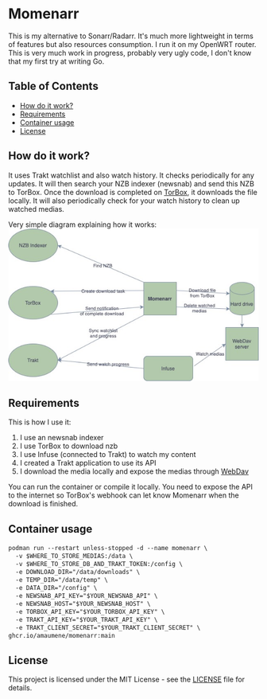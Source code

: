 # Momenarr

This is my alternative to Sonarr/Radarr. It's much more lightweight in terms of features but also resources consumption. I run it on my OpenWRT router.
This is very much work in progress, probably very ugly code, I don't know that my first try at writing Go.

## Table of Contents

- [How do it work?](#how-do-it-work)
- [Requirements](#requirements)
- [Container usage](#container-usage)
- [License](#license)

## How do it work?

It uses Trakt watchlist and also watch history. It checks periodically for any updates. It will then search your NZB indexer (newsnab) and send this NZB to TorBox. Once the download is completed on [TorBox](https://torbox.app/), it downloads the file locally. It will also periodically check for your watch history to clean up watched medias.

Very simple diagram explaining how it works:
![](momenarr.jpg)

## Requirements

This is how I use it:
1. I use an newsnab indexer
2. I use TorBox to download nzb
3. I use Infuse (connected to Trakt) to watch my content
4. I created a Trakt application to use its API
5. I download the media locally and expose the medias through [WebDav](https://github.com/amaumene/my_webdav)

You can run the container or compile it locally.
You need to expose the API to the internet so TorBox's webhook can let know Momenarr when the download is finished.

## Container usage

```aiignore
podman run --restart unless-stopped -d --name momenarr \
  -v $WHERE_TO_STORE_MEDIAS:/data \
  -v $WHERE_TO_STORE_DB_AND_TRAKT_TOKEN:/config \
  -e DOWNLOAD_DIR="/data/downloads" \
  -e TEMP_DIR="/data/temp" \
  -e DATA_DIR="/config" \
  -e NEWSNAB_API_KEY="$YOUR_NEWSNAB_API" \
  -e NEWSNAB_HOST="$YOUR_NEWSNAB_HOST" \
  -e TORBOX_API_KEY="$YOUR_TORBOX_API_KEY" \
  -e TRAKT_API_KEY="$YOUR_TRAKT_API_KEY" \
  -e TRAKT_CLIENT_SECRET="$YOUR_TRAKT_CLIENT_SECRET" \
ghcr.io/amaumene/momenarr:main
```

## License

This project is licensed under the MIT License - see the [LICENSE](LICENSE) file for details.
